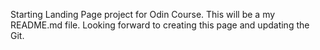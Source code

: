 Starting Landing Page project for Odin Course. This will be a my README.md file. Looking forward to creating this page and updating the Git.